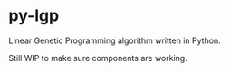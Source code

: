 # py-lgp
Linear Genetic Programming algorithm written in Python.

Still WIP to make sure components are working.
